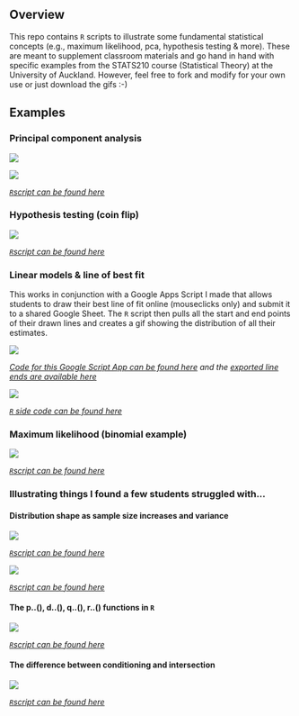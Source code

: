 ## Overview

This repo contains `R` scripts to illustrate some fundamental statistical concepts (e.g., maximum likelihood, pca, hypothesis testing & more). These are meant to supplement classroom materials and go hand in hand with specific examples from the STATS210 course (Statistical Theory) at the University of Auckland. However, feel free to fork and modify for your own use or just download the gifs :-)


## Examples

### Principal component analysis

![](gifs/pca.gif)

![](gifs/perp.gif)

*[`R`script can be found here](https://github.com/cmjt/statbiscuits/blob/master/pca.r)*

### Hypothesis testing (coin flip)

![](gifs/binomial_cat.gif)

*[`R`script can be found here](https://github.com/cmjt/statbiscuits/blob/master/weird_coin.r)*

### Linear models & line of best fit

This works in conjunction with a Google Apps Script I made that allows students to draw their best line of fit online (mouseclicks only) and submit it to a shared Google Sheet. The `R` script then pulls all the start and end points of their drawn lines and creates a gif showing the distribution of all their estimates.


[![](figs/app_pic.png)](https://script.google.com/macros/s/AKfycbw2qx1b8iTZZXY5-aaaaGp76XiutxS1iuCFmL24IyBz6GACuSML/exec)

*[Code for this Google Script App can be found here](https://script.google.com/d/1hFga6ECOLzPkw45KY5LHGYj-VGaMtWh5d1n9cV5y3RhOk1G2dGNlpJct/edit?usp=sharing) and the [exported line ends are available here](https://docs.google.com/spreadsheets/d/1vn7oGtw06KJazYx-F2nReFvoeqONrskNehGkJpeugXw/edit?usp=sharing)*

![](gifs/lm_demo.gif)

*[`R` side code can be found here](https://github.com/cmjt/statbiscuits/blob/master/app_lm_plot.r)*

### Maximum likelihood (binomial example)

![](gifs/mle.gif)

*[`R`script can be found here](https://github.com/cmjt/statbiscuits/blob/master/mle.r)*

### Illustrating things I found a few students struggled with...

#### Distribution shape as sample size increases and variance

![](gifs/hist.gif)

*[`R`script can be found here](https://github.com/cmjt/statbiscuits/blob/master/hist.r)*

![](gifs/var.gif)

*[`R`script can be found here](https://github.com/cmjt/statbiscuits/blob/master/var.r)*

#### The p..(), d..(), q..(), r..() functions in `R`

![](gifs/pdqr.png)

*[`R`script can be found here](https://github.com/cmjt/statbiscuits/blob/master/pdqr.r)*

#### The difference between conditioning and intersection

![](gifs/conditional_vs_intersection.png)

*[`R`script can be found here](https://github.com/cmjt/statbiscuits/blob/master/conditional_vs_intersection.r)*